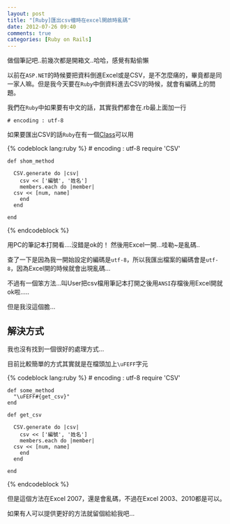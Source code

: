 ```yaml
---
layout: post
title: "[Ruby]匯出csv檔時在excel開啟時亂碼"
date: 2012-07-26 09:40
comments: true
categories: [Ruby on Rails]
---
```


做個筆記吧..前幾次都是開箱文..哈哈，感覺有點偷懶

以前在`ASP.NET`的時候要把資料倒進Excel或是CSV，是不怎麼痛的，畢竟都是同一家人嘛。但是我今天要在`Ruby`中倒資料進去CSV的時候，就會有編碼上的問題。

我們在`Ruby`中如果要有中文的話，其實我們都會在.rb最上面加一行

    # encoding : utf-8

如果要匯出CSV的話`Ruby`在有一個[Class](http://ruby-doc.org/stdlib-1.9.2/libdoc/csv/rdoc/CSV.html)可以用

{% codeblock lang:ruby %}
    # encoding : utf-8
    require 'CSV'

    def shom_method

      CSV.generate do |csv|
        csv << ['編號', '姓名']
        members.each do |member|
	  csv << [num, name]
        end
      end

    end
{% endcodeblock %}

用PC的筆記本打開看....沒錯是ok的！
然後用Excel一開...哇勒~是亂碼..

查了一下是因為我一開始設定的編碼是`utf-8`，所以我匯出檔案的編碼會是`utf-8`，因為Excel開的時候就會出現亂碼...

不過有一個笨方法...叫User把csv檔用筆記本打開之後用`ANSI`存檔後用Excel開就ok啦.....

但是我沒這個膽...

## 解決方式

我也沒有找到一個很好的處理方式...

目前比較簡單的方式其實就是在檔頭加上`\uFEFF`字元

{% codeblock lang:ruby %}
    # encoding : utf-8
    require 'CSV'

    def some_method
      "\uFEFF#{get_csv}"
    end

    def get_csv

      CSV.generate do |csv|
        csv << ['編號', '姓名']
        members.each do |member|
	  csv << [num, name]
        end
      end

    end
{% endcodeblock %}

但是這個方法在Excel 2007，還是會亂碼，不過在Excel 2003、2010都是可以。

如果有人可以提供更好的方法就留個給給我吧...
